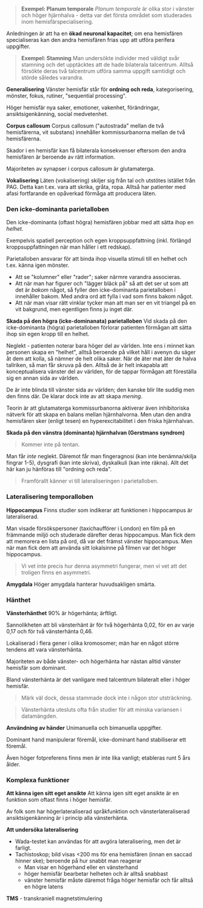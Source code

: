 > **Exempel: Planum temporale**
> *Planum temporale* är olika stor i vänster och höger hjärnhalva - detta var det första området som studerades inom hemisfärspecialisering.

Anledningen är att ha en **ökad neuronal kapacitet**; om ena hemisfären specialiseras kan den andra hemisfären frias upp att utföra perifera uppgifter.

> **Exempel: Stamning**
> Man undersökte individer med väldigt svår stamning och det upptäcktes att de hade bilaterala talcentrum. Alltså försökte deras två talcentrum utföra samma uppgift samtidigt och störde således varandra.

**Generalisering**
Vänster hemisfär står för **ordning och reda**, kategorisering, mönster, fokus, rutiner, "sequential processing".

Höger hemisfär nya saker, emotioner, vakenhet, förändringar, ansiktsigenkänning, social medvetenhet.

**Corpus callosum**
Corpus callosum ("autostrada" mellan de två hemisfärerna, vit substans) innehåller kommissurbanorna mellan de två hemisfärerna.

Skador i en hemisfär kan få bilaterala konsekvenser eftersom den andra hemisfären är beroende av rätt information.

Majoriteten av synapser i corpus callosum är glutamaterga.

**Vokalisering**
Läten (vokalisering) skiljer sig från tal och utstötes istället från PAG. Detta kan t.ex. vara att skrika, gråta, ropa. Alltså har patienter med afasi fortfarande en opåverkad förmåga att producera läten.

### Den icke-dominanta parietalloben
Den icke-dominanta (oftast högra) hemisfären jobbar med att sätta ihop en *helhet*.

Exempelvis spatiell perception och egen kroppsuppfattning (inkl. förlängd kroppsuppfattningen när man håller i ett redskap).

Parietalloben ansvarar för att binda ihop visuella stimuli till en helhet och t.ex. känna igen mönster.
- Att se "kolumner" eller "rader"; saker närmre varandra associeras.
- Att när man har figurer och "lägger bläck på" så att det ser ut som att det är *bakom* något, så fyller den icke-dominanta parietalloben i innehåller bakom. Med andra ord att fylla i vad som finns bakom något.
- Att när man visar rätt vinklar tycker man att man ser en vit triangel på en vit bakgrund, men egentligen finns ju inget där.

**Skada på den högra (icke-dominanata) parietalloben**
Vid skada på den icke-dominanta (högra) parietalloben förlorar patienten förmågan att sätta ihop sin egen kropp till en helhet.

Neglekt - patienten noterar bara höger del av världen. Inte ens i minnet kan personen skapa en "helhet", alltså beroende på vilket håll i avenyn du säger åt dem att kolla, så nämner de helt olika saker. När de äter mat äter de halva tallriken, så man får skruva på den. Alltså de är helt inkapabla att konceptualisera vänster del av världen, för de tappar förmågan att föreställa sig en annan sida av världen.

De är inte blinda till vänster sida av världen; den kanske blir lite suddig men den finns där. De klarar dock inte av att skapa *mening*.

Teorin är att glutamaterga kommissurbanorna aktiverar även inhibitoriska nätverk för att skapa en balans mellan hjärnhalvorna. Men utan den andra hemisfären sker (enligt tesen) en hyperexcitabilitet i den friska hjärnhalvan.

**Skada på den vänstra (dominanta) hjärnhalvan (Gerstmans syndrom)**
> Kommer inte på tentan.

Man får *inte* neglekt. Däremot får man fingeragnosi (kan inte benämna/skilja fingrar 1-5), dysgrafi (kan inte skriva), dyskalkuli (kan inte räkna). Allt det här kan ju hänföras till "ordning och reda".

> Framförallt känner vi till lateraliseringen i parietalloben.
### Lateralisering temporalloben
**Hippocampus**
Finns studier som indikerar att funktionen i hippocampus är lateraliserad.

Man visade försökspersoner (taxichaufförer i London) en film på en främmande miljö och studerade därefter deras hippocampus. Man fick dem att memorera en lista på ord, då var det främst vänster hippocampus. Men när man fick dem att använda sitt lokalsinne på filmen var det höger hippocampus.

> Vi vet inte precis hur denna asymmetri fungerar, men vi vet att det troligen finns en asymmetri.

**Amygdala**
Höger amygdala hanterar huvudsakligen smärta.
### Hänthet
**Vänsterhänthet**
90% är högerhänta; ärftligt.

Sannolikheten att bli vänsterhänt är för två högerhänta 0,02, för en av varje 0,17 och för två vänsterhänta 0,46.

Lokaliserad i flera gener i olika kromosomer; män har en något större tendens att vara vänsterhänta.

Majoriteten av både vänster- och högerhänta har nästan alltid vänster hemisfär som dominant.

Bland vänsterhänta är det vanligare med talcentrum bilateralt eller i höger hemisfär.

> Märk väl dock, dessa stammade dock inte i någon stor utsträckning.

> Vänsterhänta utesluts ofta från studier för att minska variansen i datamängden.

**Användning av händer**
Unimanuella och bimanuella uppgifter.

Dominant hand manipulerar föremål, icke-dominant hand stabiliserar ett föremål.

Även höger fotpreferens finns men är inte lika vanligt; etableras runt 5 års ålder.

### Komplexa funktioner
**Att känna igen sitt eget ansikte**
Att känna igen sitt eget ansikte är en funktion som oftast finns i höger hemisfär.

Av folk som har högerlateraliserad språkfunktion och vänsterlateraliserad ansiktsigenkänning är i princip alla vänsterhänta.

**Att undersöka lateralisering**
- Wada-testet kan användas för att avgöra lateralisering, men det är farligt.
- Tachistoskop; bild visas <200 ms för ena hemisfären (innan en saccad hinner ske); beroende på hur snabbt man reagerar
	- Man visar en högerhand eller en vänsterhand
	- höger hemisfär bearbetar helheten och är alltså snabbast
	- vänster hemisfär måste däremot fråga höger hemisfär och får alltså en högre latens

**TMS** - transkraniell magnetstimulering





